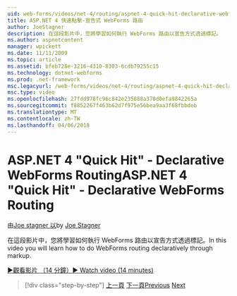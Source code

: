 ```yaml
---
uid: web-forms/videos/net-4/routing/aspnet-4-quick-hit-declarative-webforms-routing
title: ASP.NET 4 快速點擊-宣告式 WebForms 路由
author: JoeStagner
description: 在這段影片中，您將學習如何執行 WebForms 路由以宣告方式透過標記。
ms.author: aspnetcontent
manager: wpickett
ms.date: 11/11/2009
ms.topic: article
ms.assetid: bfeb728e-3216-4310-8303-6cdb79255c15
ms.technology: dotnet-webforms
ms.prod: .net-framework
msc.legacyurl: /web-forms/videos/net-4/routing/aspnet-4-quick-hit-declarative-webforms-routing
msc.type: video
ms.openlocfilehash: 27fdd978fc96c842e235888a370d0efa9842265a
ms.sourcegitcommit: f8852267f463b62d7f975e56bea9aa3f68fbbdeb
ms.translationtype: MT
ms.contentlocale: zh-TW
ms.lasthandoff: 04/06/2018
---
```

<a name="aspnet-4-quick-hit---declarative-webforms-routing"></a><span data-ttu-id="61c73-103">ASP.NET 4 "Quick Hit" - Declarative WebForms Routing</span><span class="sxs-lookup"><span data-stu-id="61c73-103">ASP.NET 4 "Quick Hit" - Declarative WebForms Routing</span></span>
====================
<span data-ttu-id="61c73-104">由[Joe stagner 以](https://github.com/JoeStagner)</span><span class="sxs-lookup"><span data-stu-id="61c73-104">by [Joe Stagner](https://github.com/JoeStagner)</span></span>

<span data-ttu-id="61c73-105">在這段影片中，您將學習如何執行 WebForms 路由以宣告方式透過標記。</span><span class="sxs-lookup"><span data-stu-id="61c73-105">In this video you will learn how to do WebForms routing declaratively through markup.</span></span> 

[<span data-ttu-id="61c73-106">&#9654;觀看影片 （14 分鐘）</span><span class="sxs-lookup"><span data-stu-id="61c73-106">&#9654; Watch video (14 minutes)</span></span>](https://channel9.msdn.com/Blogs/ASP-NET-Site-Videos/aspnet-4-quick-hit-declarative-webforms-routing)

> [!div class="step-by-step"]
> <span data-ttu-id="61c73-107">[上一頁](aspnet-4-quick-hit-imperative-webforms-routing.md)
> [下一頁](aspnet-4-quick-hit-outbound-webforms-routing.md)</span><span class="sxs-lookup"><span data-stu-id="61c73-107">[Previous](aspnet-4-quick-hit-imperative-webforms-routing.md)
[Next](aspnet-4-quick-hit-outbound-webforms-routing.md)</span></span>
